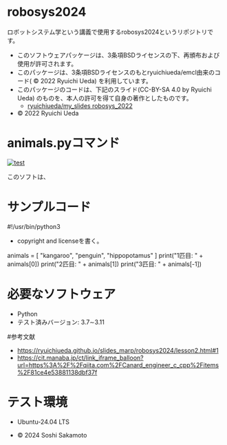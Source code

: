 # robosys2024

ロボットシステム学という講義で使用するrobosys2024というリポジトリです。

- このソフトウェアパッケージは、3条項BSDライセンスの下、再頒布および使用が許可されます。
- このパッケージは、3条項BSDライセンスのもとryuichiueda/emcl由来のコード( © 2022 Ryuichi Ueda) を利用しています。
- このパッケージのコードは、下記のスライド(CC-BY-SA 4.0 by Ryuichi Ueda) のものを、本人の許可を得て自身の著作としたものです。
    - [ryuichiueda/my_slides robosys_2022](https://github.com/ryuichiueda/my_slides/tree/master/robosys_2022)
- © 2022 Ryuichi Ueda

# animals.pyコマンド
[![test](https://github.com/soshisakamoto/robosys2024/actions/workflows/test.yml/badge.svg)](https://github.com/soshisakamoto/robosys2024/actions/workflows/test.yml)

このソフトは、



# サンプルコード
#!/usr/bin/python3
- copyright and licenseを書く。

animals = [ "kangaroo", "penguin", "hippopotamus" ]
print("1匹目: " + animals[0])
print("2匹目: " + animals[1])
print("3匹目: " + animals[-1])


# 必要なソフトウェア
- Python
 - テスト済みバージョン: 3.7∼3.11

#参考文献
- https://ryuichiueda.github.io/slides_marp/robosys2024/lesson2.html#1
- https://cit.manaba.jp/ct/link_iframe_balloon?url=https%3A%2F%2Fqiita.com%2FCanard_engineer_c_cpp%2Fitems%2F81ce4e53881138dbf37f

# テスト環境
- Ubuntu-24.04 LTS

- © 2024 Soshi Sakamoto
